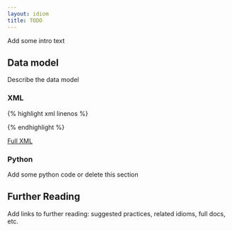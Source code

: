 ```yaml
---
layout: idiom
title: TODO
---
```


Add some intro text

## Data model

Describe the data model

### XML

{% highlight xml linenos %}

{% endhighlight %}

[Full XML](sample.xml)

### Python

Add some python code or delete this section

## Further Reading

Add links to further reading: suggested practices, related idioms, full docs, etc.